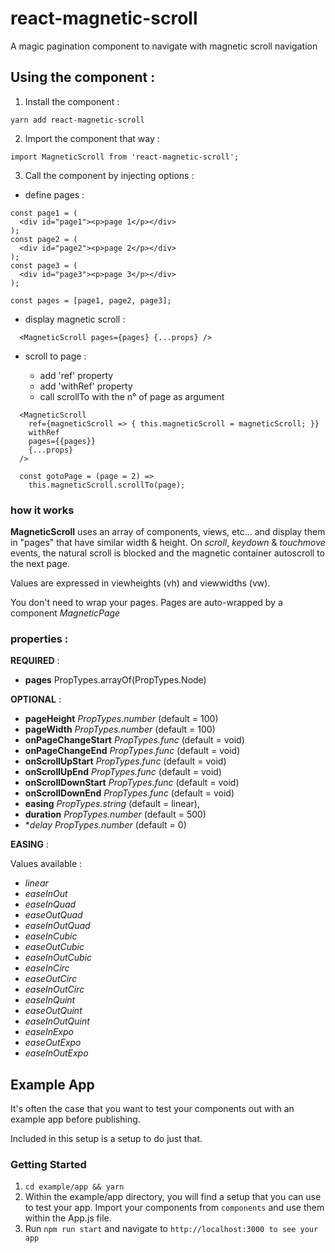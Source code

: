 
# react-magnetic-scroll

A magic pagination component to navigate with magnetic scroll navigation


## Using the component :
1. Install the component :

 ```yarn add react-magnetic-scroll```

2. Import the component that way :

 ```import MagneticScroll from 'react-magnetic-scroll';```

3. Call the component by injecting options :

  * define pages :

  ```
  const page1 = (
    <div id="page1"><p>page 1</p></div>
  );
  const page2 = (
    <div id="page2"><p>page 2</p></div>
  );
  const page3 = (
    <div id="page3"><p>page 3</p></div>
  );

  const pages = [page1, page2, page3];
  ```

  * display magnetic scroll :

  ```
    <MagneticScroll pages={pages} {...props} />
  ```

  * scroll to page :

    * add 'ref' property
    * add 'withRef' property
    * call scrollTo with the n° of page as argument

  ```
    <MagneticScroll
      ref={magneticScroll => { this.magneticScroll = magneticScroll; }}
      withRef
      pages={{pages}}
      {...props}
    />
  ```

  ```
    const gotoPage = (page = 2) =>
      this.magneticScroll.scrollTo(page);
  ```

### how it works

__MagneticScroll__ uses an array of components, views, etc... and display them in "pages" that have similar width & height. On *scroll*, *keydown* & *touchmove* events, the natural scroll is blocked and the magnetic container autoscroll to the next page.

Values are expressed in viewheights (vh) and viewwidths (vw).

You don't need to wrap your pages. Pages are auto-wrapped by a component *MagneticPage*

### properties :

__REQUIRED__ :

* **pages** PropTypes.arrayOf(PropTypes.Node)

__OPTIONAL__ :

* **pageHeight** *PropTypes.number* (default = 100)
* **pageWidth** *PropTypes.number* (default = 100)
* **onPageChangeStart** *PropTypes.func* (default = void)
* **onPageChangeEnd** *PropTypes.func* (default = void)
* **onScrollUpStart** *PropTypes.func* (default = void)
* **onScrollUpEnd** *PropTypes.func* (default = void)
* **onScrollDownStart** *PropTypes.func* (default = void)
* **onScrollDownEnd** *PropTypes.func* (default = void)
* **easing** *PropTypes.string* (default = linear),
* **duration** *PropTypes.number* (default = 500)
* **delay* *PropTypes.number* (default = 0)

__EASING__ :

Values available :

* *linear*
* *easeInOut*
* *easeInQuad*
* *easeOutQuad*
* *easeInOutQuad*
* *easeInCubic*
* *easeOutCubic*
* *easeInOutCubic*
* *easeInCirc*
* *easeOutCirc*
* *easeInOutCirc*
* *easeInQuint*
* *easeOutQuint*
* *easeInOutQuint*
* *easeInExpo*
* *easeOutExpo*
* *easeInOutExpo*

## Example App
It's often the case that you want to test your components out with an example app before publishing.

Included in this setup is a setup to do just that.

### Getting Started
1. `cd example/app && yarn`
2.  Within the example/app directory, you will find a setup that you can use to test your app.  Import your components from `components` and use them within the App.js file.
3. Run `npm run start` and navigate to `http://localhost:3000 to see your app`
